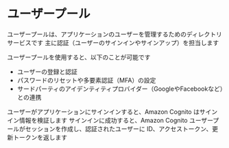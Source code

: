 # ユーザープール

ユーザープールは、アプリケーションのユーザーを管理するためのディレクトリサービスです
主に認証（ユーザーのサインインやサインアップ）を担当します

ユーザープールを使用すると、以下のことが可能です

- ユーザーの登録と認証
- パスワードのリセットや多要素認証（MFA）の設定
- サードパーティのアイデンティティプロバイダー（GoogleやFacebookなど）との連携

ユーザーがアプリケーションにサインインすると、Amazon Cognito はサインイン情報を検証します
サインインに成功すると、Amazon Cognito ユーザープールがセッションを作成し、認証されたユーザーに ID、アクセストークン、更新トークンを返します
